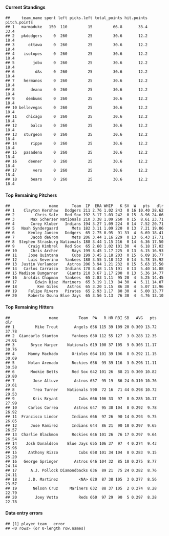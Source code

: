 #### Current Standings

    ##     team_name spent left picks.left total_points hit.points pitch.points
    ## 1   marmaduke   150  110         15         66.8       33.4         33.4
    ## 2   pkdodgers     0  260         25         30.6       12.2         18.4
    ## 3      ottawa     0  260         25         30.6       12.2         18.4
    ## 4    isotopes     0  260         25         30.6       12.2         18.4
    ## 5        jobu     0  260         25         30.6       12.2         18.4
    ## 6         d&s     0  260         25         30.6       12.2         18.4
    ## 7    hermanos     0  260         25         30.6       12.2         18.4
    ## 8       deano     0  260         25         30.6       12.2         18.4
    ## 9     dembums     0  260         25         30.6       12.2         18.4
    ## 10 bellevegas     0  260         25         30.6       12.2         18.4
    ## 11    chicago     0  260         25         30.6       12.2         18.4
    ## 12      balco     0  260         25         30.6       12.2         18.4
    ## 13   sturgeon     0  260         25         30.6       12.2         18.4
    ## 14      rippe     0  260         25         30.6       12.2         18.4
    ## 15   pasadena     0  260         25         30.6       12.2         18.4
    ## 16     deener     0  260         25         30.6       12.2         18.4
    ## 17       vero     0  260         25         30.6       12.2         18.4
    ## 18      bears     0  260         25         30.6       12.2         18.4

#### Top Remaining Pitchers

    ##                 name      Team  IP  ERA WHIP   K SV  W   pts   dlr
    ## 1    Clayton Kershaw   Dodgers 211 2.76 1.02 243  0 16 10.40 28.62
    ## 2         Chris Sale   Red Sox 192 3.17 1.03 242  0 15  8.96 24.66
    ## 3       Max Scherzer Nationals 210 3.38 1.09 260  0 15  8.61 23.71
    ## 4       Corey Kluber   Indians 194 3.27 1.09 224  0 14  7.52 20.71
    ## 5   Noah Syndergaard      Mets 182 3.11 1.09 220  0 13  7.21 19.86
    ## 6      Kenley Jansen   Dodgers  65 2.75 0.95  91 33  4  6.69 18.41
    ## 7       Jacob deGrom      Mets 206 3.44 1.16 229  0 13  6.43 17.71
    ## 8  Stephen Strasburg Nationals 188 3.44 1.15 216  0 14  6.36 17.50
    ## 9      Craig Kimbrel   Red Sox  65 2.60 1.02 101 30  4  6.18 17.02
    ## 10      Chris Archer      Rays 199 3.45 1.17 225  0 13  6.15 16.93
    ## 11     Jose Quintana      Cubs 199 3.45 1.18 203  0 15  6.09 16.77
    ## 12     Luis Severino   Yankees 188 3.55 1.18 212  0 14  5.78 15.92
    ## 13  Justin Verlander    Astros 206 3.94 1.21 232  0 15  5.63 15.50
    ## 14   Carlos Carrasco   Indians 178 3.48 1.15 191  0 13  5.40 14.88
    ## 15 Madison Bumgarner    Giants 210 3.67 1.17 200  0 13  5.36 14.77
    ## 16   Aroldis Chapman   Yankees  65 2.83 1.11  95 28  4  5.25 14.45
    ## 17        Edwin Diaz  Mariners  65 3.19 1.13  84 30  4  5.11 14.07
    ## 18         Ken Giles    Astros  65 3.20 1.15  86 30  4  5.07 13.96
    ## 19     Felipe Rivero   Pirates  65 2.93 1.17  80 30  4  5.00 13.77
    ## 20     Roberto Osuna Blue Jays  65 3.56 1.13  76 30  4  4.76 13.10

#### Top Remaining Hitters

    ##                 name         Team  PA   R HR RBI SB   AVG   pts   dlr
    ## 1         Mike Trout       Angels 656 115 39 109 20 0.309 13.72 37.78
    ## 2  Giancarlo Stanton      Yankees 630 112 55 127  3 0.283 12.35 34.01
    ## 3       Bryce Harper    Nationals 619 100 37 105  9 0.303 11.17 30.76
    ## 4      Manny Machado      Orioles 664 101 39 106  8 0.292 11.15 30.69
    ## 5      Nolan Arenado      Rockies 656  99 39 116  3 0.296 11.11 30.58
    ## 6       Mookie Betts      Red Sox 642 101 26  88 21 0.300 10.82 29.80
    ## 7        Jose Altuve       Astros 657  95 19  86 24 0.310 10.76 29.61
    ## 8        Trea Turner    Nationals 590  72 16  71 44 0.298 10.72 29.53
    ## 9        Kris Bryant         Cubs 666 106 33  97  8 0.285 10.17 27.99
    ## 10     Carlos Correa       Astros 647  95 30 104  8 0.292  9.78 26.92
    ## 11  Francisco Lindor      Indians 666  97 26  90 14 0.293  9.75 26.85
    ## 12      Jose Ramirez      Indians 644  86 21  90 18 0.297  9.65 26.57
    ## 13  Charlie Blackmon      Rockies 646 101 26  76 17 0.297  9.64 26.54
    ## 14    Josh Donaldson    Blue Jays 655 106 37  97  4 0.274  9.43 25.96
    ## 15     Anthony Rizzo         Cubs 658 101 34 104  8 0.283  9.15 25.20
    ## 16   George Springer       Astros 646 104 32  85 10 0.275  8.77 24.14
    ## 17      A.J. Pollock Diamondbacks 636  89 21  75 24 0.282  8.76 24.11
    ## 18     J.D. Martinez         <NA> 620  87 38 105  3 0.277  8.56 23.57
    ## 19       Nelson Cruz     Mariners 632  88 37 105  2 0.274  8.28 22.79
    ## 20        Joey Votto         Reds 660  97 29  90  5 0.297  8.28 22.78

#### Data entry errors

    ## [1] player team   error 
    ## <0 rows> (or 0-length row.names)
